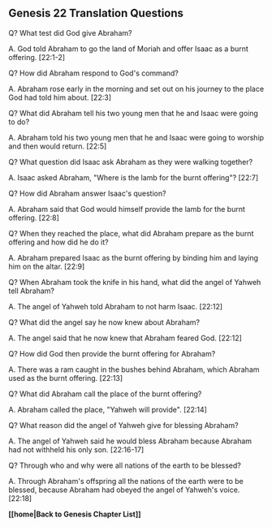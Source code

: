 ## Genesis 22 Translation Questions ##

Q? What test did God give Abraham?

A. God told Abraham to go the land of Moriah and offer Isaac as a burnt offering. [22:1-2]

Q? How did Abraham respond to God's command?

A. Abraham rose early in the morning and set out on his journey to the place God had told him about. [22:3]

Q? What did Abraham tell his two young men that he and Isaac were going to do?

A. Abraham told his two young men that he and Isaac were going to worship and then would return. [22:5]

Q? What question did Isaac ask Abraham as they were walking together?

A. Isaac asked Abraham, "Where is the lamb for the burnt offering"? [22:7]

Q? How did Abraham answer Isaac's question?

A. Abraham said that God would himself provide the lamb for the burnt offering. [22:8]

Q? When they reached the place, what did Abraham prepare as the burnt offering and how did he do it?

A. Abraham prepared Isaac as the burnt offering by binding him and laying him on the altar. [22:9]

Q? When Abraham took the knife in his hand, what did the angel of Yahweh tell Abraham?

A. The angel of Yahweh told Abraham to not harm Isaac. [22:12]

Q? What did the angel say he now knew about Abraham?

A. The angel said that he now knew that Abraham feared God. [22:12]

Q? How did God then provide the burnt offering for Abraham?

A. There was a ram caught in the bushes behind Abraham, which Abraham used as the burnt offering. [22:13]

Q? What did Abraham call the place of the burnt offering?

A. Abraham called the place, "Yahweh will provide". [22:14]

Q? What reason did the angel of Yahweh give for blessing Abraham?

A. The angel of Yahweh said he would bless Abraham because Abraham had not withheld his only son. [22:16-17]

Q? Through who and why were all nations of the earth to be blessed?

A. Through Abraham's offspring all the nations of the earth were to be blessed, because Abraham had obeyed the angel of Yahweh's voice. [22:18]

__[[home|Back to Genesis Chapter List]]__

